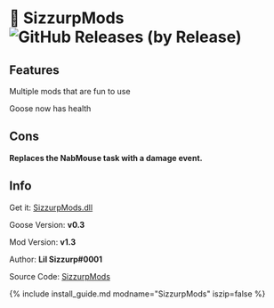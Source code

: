 # 🙂 SizzurpMods ![GitHub Releases (by Release)](https://img.shields.io/github/downloads/desktopgooseunofficial/resourcehub/sizzurpmods-v1.3/total?logo=github)

## Features

Multiple mods that are fun to use

Goose now has health

## Cons

**Replaces the NabMouse task with a damage event.**

## Info

Get it: [SizzurpMods.dll](https://github.com/DesktopGooseUnofficial/ResourceHub/releases/download/sizzurpmods-v1.3/SizzurpMods.dll)

Goose Version: **v0.3**

Mod Version: **v1.3**

Author: **Lil Sizzurp#0001**

Source Code: [SizzurpMods](https://github.com/DesktopGooseUnofficial/SizzurpMods)

{% include install_guide.md modname="SizzurpMods" iszip=false %}
